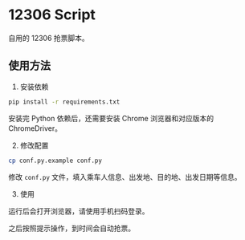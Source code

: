 # 12306 Script

自用的 12306 抢票脚本。

## 使用方法

1. 安装依赖

```bash
pip install -r requirements.txt
```

安装完 Python 依赖后，还需要安装 Chrome 浏览器和对应版本的 ChromeDriver。


2. 修改配置

```bash
cp conf.py.example conf.py
```

修改 `conf.py` 文件，填入乘车人信息、出发地、目的地、出发日期等信息。

3. 使用

运行后会打开浏览器，请使用手机扫码登录。

之后按照提示操作，到时间会自动抢票。
